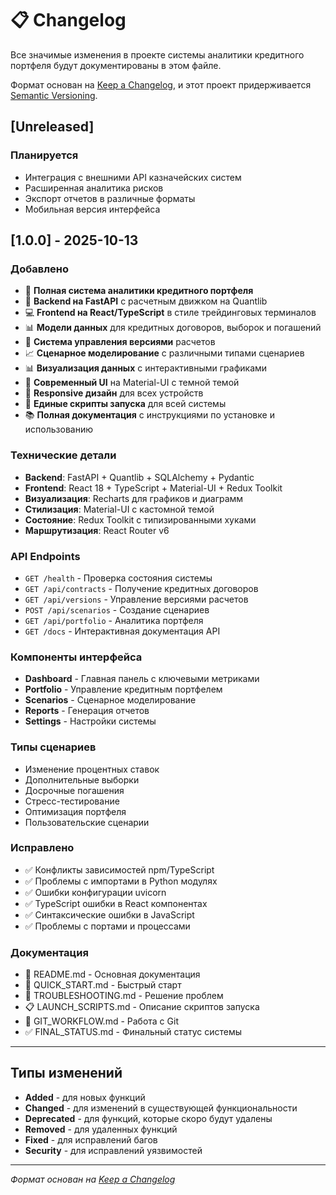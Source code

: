 # 📋 Changelog

Все значимые изменения в проекте системы аналитики кредитного портфеля будут документированы в этом файле.

Формат основан на [Keep a Changelog](https://keepachangelog.com/ru/1.0.0/),
и этот проект придерживается [Semantic Versioning](https://semver.org/spec/v2.0.0.html).

## [Unreleased]

### Планируется
- Интеграция с внешними API казначейских систем
- Расширенная аналитика рисков
- Экспорт отчетов в различные форматы
- Мобильная версия интерфейса

## [1.0.0] - 2025-10-13

### Добавлено
- 🎉 **Полная система аналитики кредитного портфеля**
- 🚀 **Backend на FastAPI** с расчетным движком на Quantlib
- 💻 **Frontend на React/TypeScript** в стиле трейдинговых терминалов
- 📊 **Модели данных** для кредитных договоров, выборок и погашений
- 🔄 **Система управления версиями** расчетов
- 📈 **Сценарное моделирование** с различными типами сценариев
- 📊 **Визуализация данных** с интерактивными графиками
- 🎨 **Современный UI** на Material-UI с темной темой
- 📱 **Responsive дизайн** для всех устройств
- 🔧 **Единые скрипты запуска** для всей системы
- 📚 **Полная документация** с инструкциями по установке и использованию

### Технические детали
- **Backend**: FastAPI + Quantlib + SQLAlchemy + Pydantic
- **Frontend**: React 18 + TypeScript + Material-UI + Redux Toolkit
- **Визуализация**: Recharts для графиков и диаграмм
- **Стилизация**: Material-UI с кастомной темой
- **Состояние**: Redux Toolkit с типизированными хуками
- **Маршрутизация**: React Router v6

### API Endpoints
- `GET /health` - Проверка состояния системы
- `GET /api/contracts` - Получение кредитных договоров
- `GET /api/versions` - Управление версиями расчетов
- `POST /api/scenarios` - Создание сценариев
- `GET /api/portfolio` - Аналитика портфеля
- `GET /docs` - Интерактивная документация API

### Компоненты интерфейса
- **Dashboard** - Главная панель с ключевыми метриками
- **Portfolio** - Управление кредитным портфелем
- **Scenarios** - Сценарное моделирование
- **Reports** - Генерация отчетов
- **Settings** - Настройки системы

### Типы сценариев
- Изменение процентных ставок
- Дополнительные выборки
- Досрочные погашения
- Стресс-тестирование
- Оптимизация портфеля
- Пользовательские сценарии

### Исправлено
- ✅ Конфликты зависимостей npm/TypeScript
- ✅ Проблемы с импортами в Python модулях
- ✅ Ошибки конфигурации uvicorn
- ✅ TypeScript ошибки в React компонентах
- ✅ Синтаксические ошибки в JavaScript
- ✅ Проблемы с портами и процессами

### Документация
- 📖 README.md - Основная документация
- 🚀 QUICK_START.md - Быстрый старт
- 🔧 TROUBLESHOOTING.md - Решение проблем
- 📋 LAUNCH_SCRIPTS.md - Описание скриптов запуска
- 🔄 GIT_WORKFLOW.md - Работа с Git
- ✅ FINAL_STATUS.md - Финальный статус системы

---

## Типы изменений

- **Added** - для новых функций
- **Changed** - для изменений в существующей функциональности
- **Deprecated** - для функций, которые скоро будут удалены
- **Removed** - для удаленных функций
- **Fixed** - для исправлений багов
- **Security** - для исправлений уязвимостей

---

*Формат основан на [Keep a Changelog](https://keepachangelog.com/ru/1.0.0/)*
